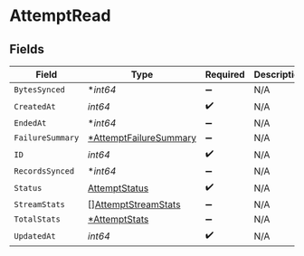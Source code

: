# AttemptRead


## Fields

| Field                                                                  | Type                                                                   | Required                                                               | Description                                                            |
| ---------------------------------------------------------------------- | ---------------------------------------------------------------------- | ---------------------------------------------------------------------- | ---------------------------------------------------------------------- |
| `BytesSynced`                                                          | **int64*                                                               | :heavy_minus_sign:                                                     | N/A                                                                    |
| `CreatedAt`                                                            | *int64*                                                                | :heavy_check_mark:                                                     | N/A                                                                    |
| `EndedAt`                                                              | **int64*                                                               | :heavy_minus_sign:                                                     | N/A                                                                    |
| `FailureSummary`                                                       | [*AttemptFailureSummary](../../models/shared/attemptfailuresummary.md) | :heavy_minus_sign:                                                     | N/A                                                                    |
| `ID`                                                                   | *int64*                                                                | :heavy_check_mark:                                                     | N/A                                                                    |
| `RecordsSynced`                                                        | **int64*                                                               | :heavy_minus_sign:                                                     | N/A                                                                    |
| `Status`                                                               | [AttemptStatus](../../models/shared/attemptstatus.md)                  | :heavy_check_mark:                                                     | N/A                                                                    |
| `StreamStats`                                                          | [][AttemptStreamStats](../../models/shared/attemptstreamstats.md)      | :heavy_minus_sign:                                                     | N/A                                                                    |
| `TotalStats`                                                           | [*AttemptStats](../../models/shared/attemptstats.md)                   | :heavy_minus_sign:                                                     | N/A                                                                    |
| `UpdatedAt`                                                            | *int64*                                                                | :heavy_check_mark:                                                     | N/A                                                                    |